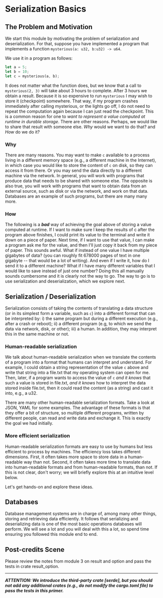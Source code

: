 # Serialization Basics

## The Problem and Motivation

We start this module by motivating the problem of serialization and deserialization. For that, suppose you have implemented a program that implements a function ```mysterious(a: u32, b:u32) -> u64```.  

We use it in a program as follows:

```rust
let a = 5;
let b = 10;
let c = mysterious(a, b);
```

It does not matter what the function does, but we know that a call to `mysterious(2, 3)` will take about 3 hours to complete. After 3 hours we obtain a result. Because it is so expensive to run ```mysterious``` I may wish to store it (checkpoint) somewhere. That way, if my program crashes immediately after calling mysterious, or the lights go off, I do not need to repeat the computation again because I can just read the checkpoint. This is a common reason for one to *want to represent a value computed at runtime in durable storage*. There are other reasons. Perhaps, we would like to share that result with someone else. *Why* would we want to do that? and *How* do we do it?

### Why

There are many reasons. You may want to make `c` available to a process living in a different memory space (e.g., a different machine in the Internet), in which case you would like to store the content of `c` on disk, so they can access it from there. Or you may send the data directly to a different machine via the network. In general, you will work with programs that produce data that needs to be shared with someone else. The opposite is also true, you will work with programs that want to obtain data from an external source, such as disk or via the network, and work on that data. Databases are an example of such programs, but there are many many more.

### How

The following is a ***bad*** way of achieving the goal above of storing a value computed at runtime. If I want to make sure I keep the results of c after the program above finishes, I could print its value to the terminal and write it down on a piece of paper. Next time, if I want to use that value, I can make a program ask me for the value, and then I'll just copy it back from my piece of paper. This sounds awful. What if instead of one value I have multiple gigabytes of data? (you can roughly fit 678000 pages of text in one gigabyte -- that would be a lot of writing). And even if I write it, how do I send it to a different machine? What if I have many different variables that I would like to save instead of just one number? Doing this all manually sounds cumbersome and it is clearly not the way to go. The way to go is to use serialization and deserialization, which we explore next. 

## Serialization / Deserialization

Serialization consists of taking the contents of translating a data structure (or in its simplest form a variable, such as `c`) into a different format that can be interpreted by: i) the same program but during a different execution (e.g., after a crash or reboot); ii) a different program (e.g, to which we send the data via network, disk, or other); iii) a human. In addition, they may interpret this in the same machine or not.

### Human-readable serialization

We talk about human-readable serialization when we translate the contents of a program into a format that humans can interpret and understand. For example, I could obtain a string representation of the value `c` above and write that string into a file.txt that my operating system can open for me. Then, later, if a program wants to access the value of `c` *and it knows* that such a value is stored in file.txt, *and it knows* how to interpret the data stored inside file.txt, then it could read the content (as a string) and cast it into, e.g., a u32.

There are many other human-readable serialization formats. Take a look at JSON, YAML for some examples. The advantage of these formats is that they offer a bit of structure, so multiple different programs, written by different people, can read and write data and exchange it. This is exactly the goal we had initially.

### More efficient serialization

Human-readable serialization formats are easy to use by humans but less efficient to process by machines. The efficiency loss takes different dimensions. First, it often takes more space to store data in a human-readable way than not. Second, it often takes more time to translate data into human-readable formats and from human-readable formats, than not. If this is not clear, don't worry; we will briefly explore this at an intuitive level below.

Let's get hands-on and explore these ideas.






## Databases

Database management systems are in charge of, among many other things, storing and retrieving data efficiently. It follows that serializing and deserializing data is one of the most basic operations databases will perform. We will see a lot and you will deal with this a lot, so spend time ensuring you followed this module end to end.

## Post-credits Scene

Please review the notes from module 3 on result and option and pass the tests in crate result_option.

----
***ATTENTION: We introduce the third-party crate [serde], but you should not add any additional crates (e.g., do not modify the cargo.toml file) to pass the tests in this primer.***
